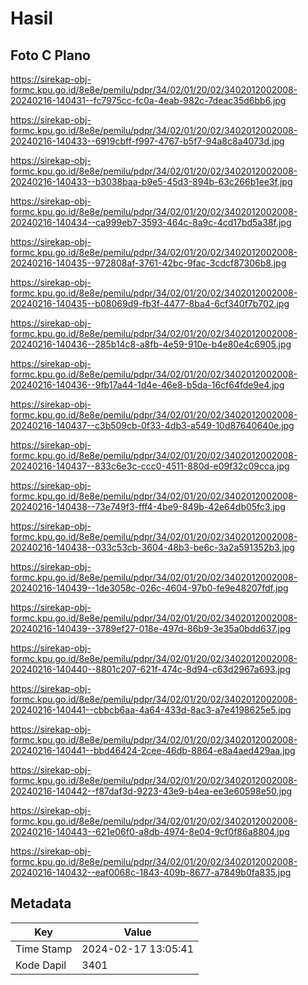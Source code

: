 # Hasil

## Foto C Plano

https://sirekap-obj-formc.kpu.go.id/8e8e/pemilu/pdpr/34/02/01/20/02/3402012002008-20240216-140431--fc7975cc-fc0a-4eab-982c-7deac35d6bb6.jpg

https://sirekap-obj-formc.kpu.go.id/8e8e/pemilu/pdpr/34/02/01/20/02/3402012002008-20240216-140433--6919cbff-f997-4767-b5f7-94a8c8a4073d.jpg

https://sirekap-obj-formc.kpu.go.id/8e8e/pemilu/pdpr/34/02/01/20/02/3402012002008-20240216-140433--b3038baa-b9e5-45d3-894b-63c266b1ee3f.jpg

https://sirekap-obj-formc.kpu.go.id/8e8e/pemilu/pdpr/34/02/01/20/02/3402012002008-20240216-140434--ca999eb7-3593-464c-8a9c-4cd17bd5a38f.jpg

https://sirekap-obj-formc.kpu.go.id/8e8e/pemilu/pdpr/34/02/01/20/02/3402012002008-20240216-140435--972808af-3761-42bc-9fac-3cdcf87306b8.jpg

https://sirekap-obj-formc.kpu.go.id/8e8e/pemilu/pdpr/34/02/01/20/02/3402012002008-20240216-140435--b08069d9-fb3f-4477-8ba4-6cf340f7b702.jpg

https://sirekap-obj-formc.kpu.go.id/8e8e/pemilu/pdpr/34/02/01/20/02/3402012002008-20240216-140436--285b14c8-a8fb-4e59-910e-b4e80e4c6905.jpg

https://sirekap-obj-formc.kpu.go.id/8e8e/pemilu/pdpr/34/02/01/20/02/3402012002008-20240216-140436--9fb17a44-1d4e-46e8-b5da-16cf64fde9e4.jpg

https://sirekap-obj-formc.kpu.go.id/8e8e/pemilu/pdpr/34/02/01/20/02/3402012002008-20240216-140437--c3b509cb-0f33-4db3-a549-10d87640640e.jpg

https://sirekap-obj-formc.kpu.go.id/8e8e/pemilu/pdpr/34/02/01/20/02/3402012002008-20240216-140437--833c6e3c-ccc0-4511-880d-e09f32c09cca.jpg

https://sirekap-obj-formc.kpu.go.id/8e8e/pemilu/pdpr/34/02/01/20/02/3402012002008-20240216-140438--73e749f3-fff4-4be9-849b-42e64db05fc3.jpg

https://sirekap-obj-formc.kpu.go.id/8e8e/pemilu/pdpr/34/02/01/20/02/3402012002008-20240216-140438--033c53cb-3604-48b3-be6c-3a2a591352b3.jpg

https://sirekap-obj-formc.kpu.go.id/8e8e/pemilu/pdpr/34/02/01/20/02/3402012002008-20240216-140439--1de3058c-026c-4604-97b0-fe9e48207fdf.jpg

https://sirekap-obj-formc.kpu.go.id/8e8e/pemilu/pdpr/34/02/01/20/02/3402012002008-20240216-140439--3789ef27-018e-497d-86b9-3e35a0bdd637.jpg

https://sirekap-obj-formc.kpu.go.id/8e8e/pemilu/pdpr/34/02/01/20/02/3402012002008-20240216-140440--8801c207-621f-474c-8d94-c63d2967a693.jpg

https://sirekap-obj-formc.kpu.go.id/8e8e/pemilu/pdpr/34/02/01/20/02/3402012002008-20240216-140441--cbbcb6aa-4a64-433d-8ac3-a7e4198625e5.jpg

https://sirekap-obj-formc.kpu.go.id/8e8e/pemilu/pdpr/34/02/01/20/02/3402012002008-20240216-140441--bbd46424-2cee-46db-8864-e8a4aed429aa.jpg

https://sirekap-obj-formc.kpu.go.id/8e8e/pemilu/pdpr/34/02/01/20/02/3402012002008-20240216-140442--f87daf3d-9223-43e9-b4ea-ee3e60598e50.jpg

https://sirekap-obj-formc.kpu.go.id/8e8e/pemilu/pdpr/34/02/01/20/02/3402012002008-20240216-140443--621e06f0-a8db-4974-8e04-9cf0f86a8804.jpg

https://sirekap-obj-formc.kpu.go.id/8e8e/pemilu/pdpr/34/02/01/20/02/3402012002008-20240216-140432--eaf0068c-1843-409b-8677-a7849b0fa835.jpg


## Metadata

| Key        | Value               |
| ---------- | ------------------- |
| Time Stamp | 2024-02-17 13:05:41 |
| Kode Dapil | 3401                |



